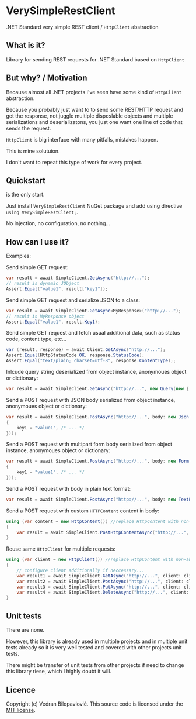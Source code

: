﻿# VerySimpleRestClient

.NET Standard very simple REST client / `HttpClient` abstraction

## What is it?

Library for sending REST requests for .NET Standard based on `HttpClient`

## But why? / Motivation

Because almost all .NET projects I've seen have some kind of `HttpClient` abstraction. 

Because you probably just want to to send some REST/HTTP request and get the response, not juggle multiple 
disposlable objects and multiple serializations and deserializatons, you just one want one line of code that 
sends the request.


`HttpClient` is big interface with many pitfalls, mistakes happen.

 
This is mine solutuion. 


I don't want to repeat this type of work for every project.

## Quickstart

is the only start.

Just install `VerySimpleRestClient` NuGet package and add using directive `using VerySimpleRestClient;`.

No injection, no configuration, no nothing...

## How can I use it?

Examples:

Send simple GET request:
```csharp
var result = await SimpleClient.GetAsync("http://...");
// result is dynamic JObject
Assert.Equal("value1", result["key1"]);
```

Send simple GET request and serialize JSON to a class:
```csharp
var result = await SimpleClient.GetAsync<MyResponse>("http://...");
// result is MyResponse object
Assert.Equal("value1", result.Key1);
```

Send simple GET request and fetch usual additional data, such as status code, content type, etc...
```csharp
var (result, response) = await Client.GetAsync("http://...");
Assert.Equal(HttpStatusCode.OK, response.StatusCode);
Assert.Equal("text/plain; charset=utf-8", response.ContentType);;
```

Inlcude query string deserialized from object instance, anonymoues object or dictionary:
```csharp
var result = await SimpleClient.GetAsync("http://...", new Query(new { key1 = "value1" }));
```

Send a POST request with JSON body serialized from object instance, anonymoues object or dictionary: 
```csharp
var result = await SimpleClient.PostAsync("http://...", body: new Json(new
{
    key1 = "value1", /* ... */
}));
```

Send a POST request with multipart form body serialized from object instance, anonymoues object or dictionary: 
```csharp
var result = await SimpleClient.PostAsync("http://...", body: new Form(new
{
    key1 = "value1", /* ... */
}));
```

Send a POST request with body in plain text format:
```csharp
var result = await SimpleClient.PostAsync("http://...", body: new TextPlain("The quick brown fox..."));
```

Send a POST request with custom `HTTPContent` content in body:

```csharp
using (var content = new HttpContent()) //replace HttpContent with non-abstract version
{
	var result = await SimpleClient.PostHttpContentAsync("http://...", body: content);
}
```

Reuse same `HttpClient` for multiple requests:
```csharp
using (var client = new HttpClient()) //replace HttpContent with non-abstract version
{
	// configure client additionally if neccessary...
	var result1 = await SimpleClient.GetAsync("http://...", client: client);
	var result2 = await SimpleClient.PostAsync("http://...", client: client);
	var result3 = await SimpleClient.PutAsync("http://...", client: client);
	var result4 = await SimpleClient.DeleteAsync("http://...", client: client);
}
```


## Unit tests

There are none.

However, this library is already used in multiple projects and in multiple unit tests already so it is very well tested 
and covered with other projects unit tests.

There might be transfer of unit tests from other projects if need to change this library riese, which I highly doubt it will.


## Licence


Copyright (c) Vedran Bilopavlović.
This source code is licensed under the [MIT license](https://github.com/vbilopav/VerySimpleRestClient/blob/master/LICENSE).
